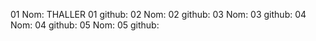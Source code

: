01 Nom: THALLER
01 github:
02 Nom:
02 github:
03 Nom:
03 github:
04 Nom:
04 github:
05 Nom:
05 github:
